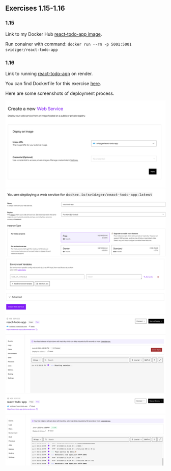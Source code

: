 ## Exercises 1.15-1.16

### 1.15

Link to my Docker Hub [react-todo-app image](https://hub.docker.com/r/svidzger/react-todo-app).

Run conainer with command:
`docker run --rm -p 5001:5001 svidzger/react-todo-app`

### 1.16

Link to running [react-todo-app](https://react-todo-app-tju6.onrender.com) on render.

You can find Dockerfile for this exercise [here](exercise-1.16/Dockerfile).

Here are some screenshots of deployment process.

<img src="./exercise-1.16/screenshot-1.png" alt="Application Screenshot" width="600">
<img src="./exercise-1.16/screenshot-2.png" alt="Application Screenshot" width="600">
<img src="./exercise-1.16/screenshot-3.png" alt="Application Screenshot" width="600">
<img src="./exercise-1.16/screenshot-4.png" alt="Application Screenshot" width="600">
<img src="./exercise-1.16/screenshot-5.png" alt="Application Screenshot" width="600">